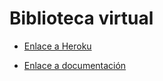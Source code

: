 # Biblioteca virtual

- [Enlace a Heroku](https://biblioyii.herokuapp.com)

- [Enlace a documentación](https://ricpelo.github.io/biblio)
